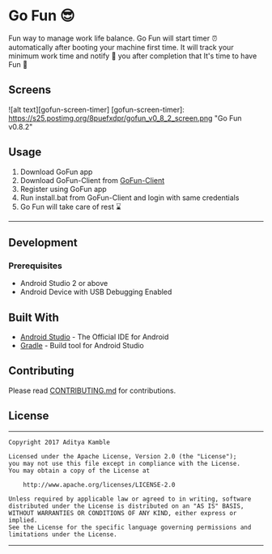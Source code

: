 # Go Fun :sunglasses:

Fun way to manage work life balance. Go Fun will start timer :alarm_clock: automatically after booting your machine first time.
It will track your minimum work time and notify :mega: you after completion that It's time to have Fun :tada:


## Screens

![alt text][gofun-screen-timer]
[gofun-screen-timer]: https://s25.postimg.org/8puefxdpr/gofun_v0_8_2_screen.png "Go Fun v0.8.2"


## Usage


1. Download GoFun app
2. Download GoFun-Client from [GoFun-Client](https://github.com/AkshayChordiya/GoFun-Client)
3. Register using GoFun app
4. Run install.bat from GoFun-Client and login with same credentials
5. Go Fun will take care of rest :hourglass:

--------------------

## Development


### Prerequisites

- Android Studio 2 or above
- Android Device with USB Debugging Enabled


## Built With

* [Android Studio](https://developer.android.com/studio/index.html) - The Official IDE for Android
* [Gradle](https://gradle.org/) - Build tool for Android Studio


## Contributing

Please read [CONTRIBUTING.md](CONTRIBUTING.md) for contributions.


## License
-------
    Copyright 2017 Aditya Kamble

    Licensed under the Apache License, Version 2.0 (the "License");
    you may not use this file except in compliance with the License.
    You may obtain a copy of the License at

        http://www.apache.org/licenses/LICENSE-2.0

    Unless required by applicable law or agreed to in writing, software
    distributed under the License is distributed on an "AS IS" BASIS,
    WITHOUT WARRANTIES OR CONDITIONS OF ANY KIND, either express or implied.
    See the License for the specific language governing permissions and
    limitations under the License.
---